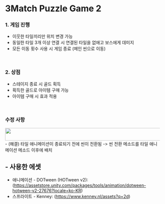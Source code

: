 # 3Match Puzzle Game 2

### **1. 게임 진행**
  - 이웃한 타일끼리만 위치 변경 가능
  - 동일한 타일 3개 이상 연결 시 연결된 타일을 없애고 보스에게 데미지
  - 모든 이동 횟수 사용 시 게임 종료 (메인 씬으로 이동)
<br>

### **2. 상점**
  - 스테이지 종료 시 골드 획득
  - 획득한 골드로 아이템 구매 가능
  - 아이템 구매 시 효과 적용
<br>

### **수정 사항**
<img src="https://user-images.githubusercontent.com/86781939/198838681-03e75d3a-0348-45af-9742-203dfd970887.PNG"  width="725" height="41" >
 - (해결) 타일 애니메이션이 종료되기 전에 씬이 전환됨 -> 씬 전환 메소드를 타일 애니메이션 메소드 이후에 배치
<br>

## - 사용한 에셋
  - 애니메이션 - DOTween (HOTween v2): (https://assetstore.unity.com/packages/tools/animation/dotween-hotween-v2-27676?locale=ko-KR)
  - 스프라이트 - Kenney: (https://www.kenney.nl/assets?q=2d)
